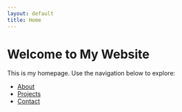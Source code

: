 ```yaml
---
layout: default
title: Home
---
```


# Welcome to My Website

This is my homepage. Use the navigation below to explore:

- [About](about.md)
- [Projects](projects.md)
- [Contact](contact.md)
